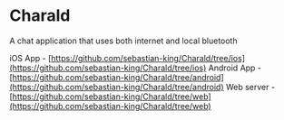 # Charald
A chat application that uses both internet and local bluetooth

iOS App - [https://github.com/sebastian-king/Charald/tree/ios](https://github.com/sebastian-king/Charald/tree/ios)
Android App - [https://github.com/sebastian-king/Charald/tree/android](https://github.com/sebastian-king/Charald/tree/android)
Web server - [https://github.com/sebastian-king/Charald/tree/web](https://github.com/sebastian-king/Charald/tree/web)
